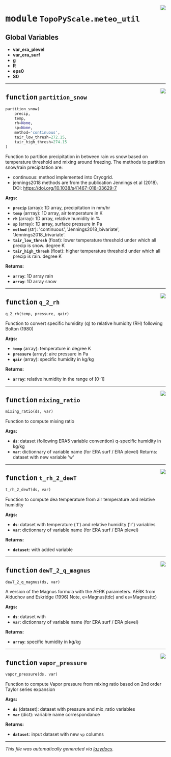 <!-- markdownlint-disable -->

<a href="https://github.com/ArcticSnow/TopoPyScale/TopoPyScale/meteo_util.py#L0"><img align="right" style="float:right;" src="https://img.shields.io/badge/-source-cccccc?style=flat-square"></a>

# <kbd>module</kbd> `TopoPyScale.meteo_util`




**Global Variables**
---------------
- **var_era_plevel**
- **var_era_surf**
- **g**
- **R**
- **eps0**
- **S0**

---

<a href="https://github.com/ArcticSnow/TopoPyScale/TopoPyScale/meteo_util.py#L33"><img align="right" style="float:right;" src="https://img.shields.io/badge/-source-cccccc?style=flat-square"></a>

## <kbd>function</kbd> `partition_snow`

```python
partition_snow(
    precip,
    temp,
    rh=None,
    sp=None,
    method='continuous',
    tair_low_thresh=272.15,
    tair_high_thresh=274.15
)
```

Function to partition precipitation in between rain vs snow based on temperature threshold and mixing around freezing. The methods to partition snow/rain precipitation are: 
- continuous: method implemented into Cryogrid. 
- jennings2018 methods are from the publication Jennings et al (2018). DOI: https://doi.org/10.1038/s41467-018-03629-7 



**Args:**
 
 - <b>`precip`</b> (array):  1D array, precipitation in mm/hr 
 - <b>`temp`</b> (arrray):  1D array, air temperature in K 
 - <b>`rh`</b> (array):  1D array, relative humidity in % 
 - <b>`sp`</b> (array):  1D array, surface pressure in Pa 
 - <b>`method`</b> (str):  'continuous', 'Jennings2018_bivariate', 'Jennings2018_trivariate'. 
 - <b>`tair_low_thresh`</b> (float):  lower temperature threshold under which all precip is snow. degree K 
 - <b>`tair_high_thresh`</b> (float):  higher temperature threshold under which all precip is rain. degree K 



**Returns:**
 
 - <b>`array`</b>:  1D array rain 
 - <b>`array`</b>:  1D array snow 


---

<a href="https://github.com/ArcticSnow/TopoPyScale/TopoPyScale/meteo_util.py#L96"><img align="right" style="float:right;" src="https://img.shields.io/badge/-source-cccccc?style=flat-square"></a>

## <kbd>function</kbd> `q_2_rh`

```python
q_2_rh(temp, pressure, qair)
```

Function to convert specific humidity (q) to relative humidity (RH) following Bolton (1980) 



**Args:**
 
 - <b>`temp`</b> (array):  temperature in degree K 
 - <b>`pressure`</b> (array):  aire pressure in Pa 
 - <b>`qair`</b> (array):  specific humidity in kg/kg 

**Returns:**
 
 - <b>`array`</b>:  relative humidity in the range of [0-1] 


---

<a href="https://github.com/ArcticSnow/TopoPyScale/TopoPyScale/meteo_util.py#L117"><img align="right" style="float:right;" src="https://img.shields.io/badge/-source-cccccc?style=flat-square"></a>

## <kbd>function</kbd> `mixing_ratio`

```python
mixing_ratio(ds, var)
```

Function to compute mixing ratio 



**Args:**
 
 - <b>`ds`</b>:  dataset (following ERA5 variable convention) q-specific humidity in kg/kg 
 - <b>`var`</b>:  dictionnary of variable name (for ERA surf / ERA plevel) Returns: dataset with new variable 'w' 


---

<a href="https://github.com/ArcticSnow/TopoPyScale/TopoPyScale/meteo_util.py#L130"><img align="right" style="float:right;" src="https://img.shields.io/badge/-source-cccccc?style=flat-square"></a>

## <kbd>function</kbd> `t_rh_2_dewT`

```python
t_rh_2_dewT(ds, var)
```

Function to compute dea temperature from air temperature and relative humidity 



**Args:**
 
 - <b>`ds`</b>:  dataset with temperature ('t') and relative humidity ('r') variables 
 - <b>`var`</b>:  dictionnary of variable name (for ERA surf / ERA plevel) 

**Returns:**
 
 - <b>`dataset`</b>:  with added variable 


---

<a href="https://github.com/ArcticSnow/TopoPyScale/TopoPyScale/meteo_util.py#L144"><img align="right" style="float:right;" src="https://img.shields.io/badge/-source-cccccc?style=flat-square"></a>

## <kbd>function</kbd> `dewT_2_q_magnus`

```python
dewT_2_q_magnus(ds, var)
```

A version of the Magnus formula with the AERK parameters. AERK from Alduchov and Eskridge (1996) Note, e=Magnus(tdc) and es=Magnus(tc) 



**Args:**
 
 - <b>`ds`</b>:  dataset with 
 - <b>`var`</b>:  dictionnary of variable name (for ERA surf / ERA plevel) 

**Returns:**
 
 - <b>`array`</b>:  specific humidity in kg/kg 


---

<a href="https://github.com/ArcticSnow/TopoPyScale/TopoPyScale/meteo_util.py#L161"><img align="right" style="float:right;" src="https://img.shields.io/badge/-source-cccccc?style=flat-square"></a>

## <kbd>function</kbd> `vapor_pressure`

```python
vapor_pressure(ds, var)
```

Function to compute Vapor pressure from mixing ratio based on 2nd order Taylor series expansion 



**Args:**
 
 - <b>`ds`</b> (dataset):  dataset with pressure and mix_ratio variables 
 - <b>`var`</b> (dict):  variable name correspondance  

**Returns:**
 
 - <b>`dataset`</b>:  input dataset with new `vp` columns 




---

_This file was automatically generated via [lazydocs](https://github.com/ml-tooling/lazydocs)._
